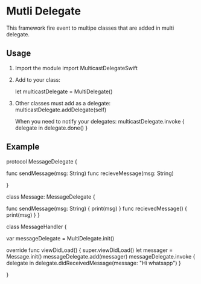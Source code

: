 # Mutli Delegate

This framework fire event to multipe classes that are added in multi delegate.  

## Usage

1. Import the module
   import MulticastDelegateSwift
  
2. Add to your class: 

     let multicastDelegate = MultiDelegate<MyProtocol>()
     
3.  Other classes must add as a delegate: multicastDelegate.addDelegate(self)

     When you need to notify your delegates: multicastDelegate.invoke { delegate in delegate.done() }


 ## Example

protocol MessageDelegate {

func sendMessage(msg: String)
func recieveMessage(msg: String)

}

class Message: MessageDelegate {

func sendMessage(msg: String) {
print(msg)
}
func recievedMessage() {
print(msg)
}
}

class MessageHandler {

 var messageDelegate = MultiDelegate<MessageDelegate>.init()
 
 override func viewDidLoad() {
     super.viewDidLoad()
     let messager = Message.init()
     messageDelegate.add(messager)
     messageDelegate.invoke {
     delegate in
     delegate.didReceivedMessage(message: "Hi whatsapp")
 }
  
}

